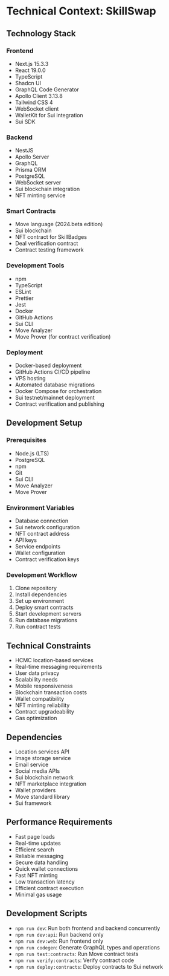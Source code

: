 # Technical Context: SkillSwap

## Technology Stack

### Frontend
- Next.js 15.3.3
- React 19.0.0
- TypeScript
- Shadcn UI
- GraphQL Code Generator
- Apollo Client 3.13.8
- Tailwind CSS 4
- WebSocket client
- WalletKit for Sui integration
- Sui SDK

### Backend
- NestJS
- Apollo Server
- GraphQL
- Prisma ORM
- PostgreSQL
- WebSocket server
- Sui blockchain integration
- NFT minting service

### Smart Contracts
- Move language (2024.beta edition)
- Sui blockchain
- NFT contract for SkillBadges
- Deal verification contract
- Contract testing framework

### Development Tools
- npm
- TypeScript
- ESLint
- Prettier
- Jest
- Docker
- GitHub Actions
- Sui CLI
- Move Analyzer
- Move Prover (for contract verification)

### Deployment
- Docker-based deployment
- GitHub Actions CI/CD pipeline
- VPS hosting
- Automated database migrations
- Docker Compose for orchestration
- Sui testnet/mainnet deployment
- Contract verification and publishing

## Development Setup

### Prerequisites
- Node.js (LTS)
- PostgreSQL
- npm
- Git
- Sui CLI
- Move Analyzer
- Move Prover

### Environment Variables
- Database connection
- Sui network configuration
- NFT contract address
- API keys
- Service endpoints
- Wallet configuration
- Contract verification keys

### Development Workflow
1. Clone repository
2. Install dependencies
3. Set up environment
4. Deploy smart contracts
5. Start development servers
6. Run database migrations
7. Run contract tests

## Technical Constraints
- HCMC location-based services
- Real-time messaging requirements
- User data privacy
- Scalability needs
- Mobile responsiveness
- Blockchain transaction costs
- Wallet compatibility
- NFT minting reliability
- Contract upgradeability
- Gas optimization

## Dependencies
- Location services API
- Image storage service
- Email service
- Social media APIs
- Sui blockchain network
- NFT marketplace integration
- Wallet providers
- Move standard library
- Sui framework

## Performance Requirements
- Fast page loads
- Real-time updates
- Efficient search
- Reliable messaging
- Secure data handling
- Quick wallet connections
- Fast NFT minting
- Low transaction latency
- Efficient contract execution
- Minimal gas usage

## Development Scripts
- `npm run dev`: Run both frontend and backend concurrently
- `npm run dev:api`: Run backend only
- `npm run dev:web`: Run frontend only
- `npm run codegen`: Generate GraphQL types and operations
- `npm run test:contracts`: Run Move contract tests
- `npm run verify:contracts`: Verify contract code
- `npm run deploy:contracts`: Deploy contracts to Sui network